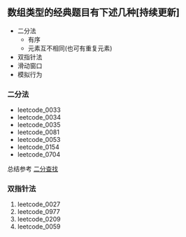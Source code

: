 ## 数组类型的经典题目有下述几种[持续更新]

- 二分法
  - 有序
  - 元素互不相同(也可有重复元素)
- 双指针法
- 滑动窗口
- 模拟行为

### 二分法
- leetcode_0033
- leetcode_0034
- leetcode_0035
- leetcode_0081
- leetcode_0053
- leetcode_0154
- leetcode_0704

总结参考 [二分查找](https://leetcode-cn.com/problems/search-insert-position/solution/te-bie-hao-yong-de-er-fen-cha-fa-fa-mo-ban-python-/)


### 双指针法
1. leetcode_0027
2. leetcode_0977
3. leetcode_0209
4. leetcode_0059

